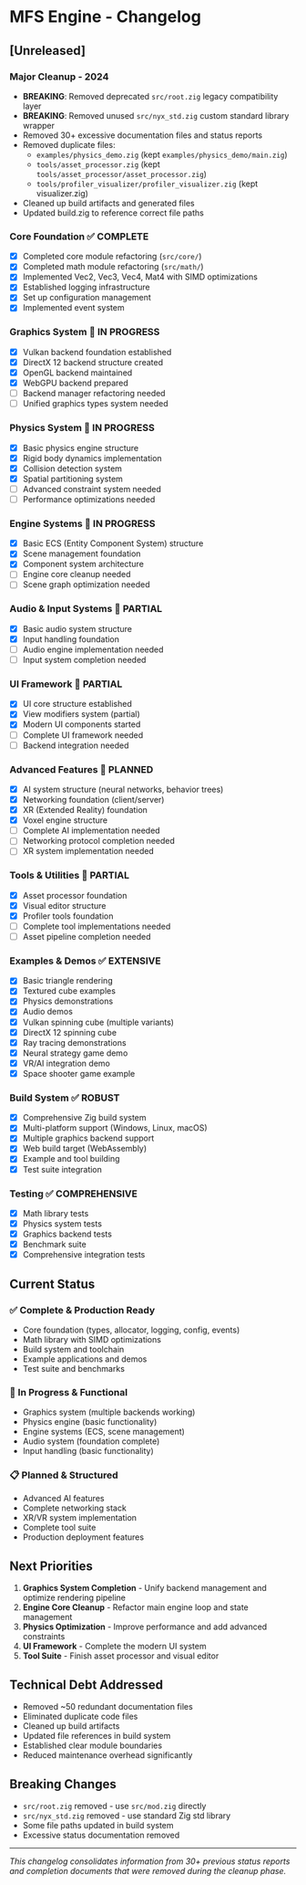 # MFS Engine - Changelog

## [Unreleased]

### Major Cleanup - 2024
- **BREAKING**: Removed deprecated `src/root.zig` legacy compatibility layer
- **BREAKING**: Removed unused `src/nyx_std.zig` custom standard library wrapper
- Removed 30+ excessive documentation files and status reports
- Removed duplicate files:
  - `examples/physics_demo.zig` (kept `examples/physics_demo/main.zig`)
  - `tools/asset_processor.zig` (kept `tools/asset_processor/asset_processor.zig`)
  - `tools/profiler_visualizer/profiler_visualizer.zig` (kept visualizer.zig)
- Cleaned up build artifacts and generated files
- Updated build.zig to reference correct file paths

### Core Foundation ✅ COMPLETE
- [x] Completed core module refactoring (`src/core/`)
- [x] Completed math module refactoring (`src/math/`)
- [x] Implemented Vec2, Vec3, Vec4, Mat4 with SIMD optimizations
- [x] Established logging infrastructure
- [x] Set up configuration management
- [x] Implemented event system

### Graphics System 🚧 IN PROGRESS
- [x] Vulkan backend foundation established
- [x] DirectX 12 backend structure created
- [x] OpenGL backend maintained
- [x] WebGPU backend prepared
- [ ] Backend manager refactoring needed
- [ ] Unified graphics types system needed

### Physics System 🚧 IN PROGRESS  
- [x] Basic physics engine structure
- [x] Rigid body dynamics implementation
- [x] Collision detection system
- [x] Spatial partitioning system
- [ ] Advanced constraint system needed
- [ ] Performance optimizations needed

### Engine Systems 🚧 IN PROGRESS
- [x] Basic ECS (Entity Component System) structure
- [x] Scene management foundation
- [x] Component system architecture
- [ ] Engine core cleanup needed
- [ ] Scene graph optimization needed

### Audio & Input Systems 🚧 PARTIAL
- [x] Basic audio system structure
- [x] Input handling foundation
- [ ] Audio engine implementation needed
- [ ] Input system completion needed

### UI Framework 🚧 PARTIAL
- [x] UI core structure established
- [x] View modifiers system (partial)
- [x] Modern UI components started
- [ ] Complete UI framework needed
- [ ] Backend integration needed

### Advanced Features 🚧 PLANNED
- [x] AI system structure (neural networks, behavior trees)
- [x] Networking foundation (client/server)
- [x] XR (Extended Reality) foundation
- [x] Voxel engine structure
- [ ] Complete AI implementation needed
- [ ] Networking protocol completion needed
- [ ] XR system implementation needed

### Tools & Utilities 🚧 PARTIAL
- [x] Asset processor foundation
- [x] Visual editor structure
- [x] Profiler tools foundation
- [ ] Complete tool implementations needed
- [ ] Asset pipeline completion needed

### Examples & Demos ✅ EXTENSIVE
- [x] Basic triangle rendering
- [x] Textured cube examples
- [x] Physics demonstrations
- [x] Audio demos
- [x] Vulkan spinning cube (multiple variants)
- [x] DirectX 12 spinning cube
- [x] Ray tracing demonstrations
- [x] Neural strategy game demo
- [x] VR/AI integration demo
- [x] Space shooter game example

### Build System ✅ ROBUST
- [x] Comprehensive Zig build system
- [x] Multi-platform support (Windows, Linux, macOS)
- [x] Multiple graphics backend support
- [x] Web build target (WebAssembly)
- [x] Example and tool building
- [x] Test suite integration

### Testing ✅ COMPREHENSIVE
- [x] Math library tests
- [x] Physics system tests  
- [x] Graphics backend tests
- [x] Benchmark suite
- [x] Comprehensive integration tests

## Current Status

### ✅ Complete & Production Ready
- Core foundation (types, allocator, logging, config, events)
- Math library with SIMD optimizations
- Build system and toolchain
- Example applications and demos
- Test suite and benchmarks

### 🚧 In Progress & Functional
- Graphics system (multiple backends working)
- Physics engine (basic functionality)
- Engine systems (ECS, scene management)
- Audio system (foundation complete)
- Input handling (basic functionality)

### 📋 Planned & Structured
- Advanced AI features
- Complete networking stack
- XR/VR system implementation
- Complete tool suite
- Production deployment features

## Next Priorities

1. **Graphics System Completion** - Unify backend management and optimize rendering pipeline
2. **Engine Core Cleanup** - Refactor main engine loop and state management  
3. **Physics Optimization** - Improve performance and add advanced constraints
4. **UI Framework** - Complete the modern UI system
5. **Tool Suite** - Finish asset processor and visual editor

## Technical Debt Addressed

- Removed ~50 redundant documentation files
- Eliminated duplicate code files
- Cleaned up build artifacts
- Updated file references in build system
- Established clear module boundaries
- Reduced maintenance overhead significantly

## Breaking Changes

- `src/root.zig` removed - use `src/mod.zig` directly
- `src/nyx_std.zig` removed - use standard Zig std library
- Some file paths updated in build system
- Excessive status documentation removed

---

*This changelog consolidates information from 30+ previous status reports and completion documents that were removed during the cleanup phase.* 